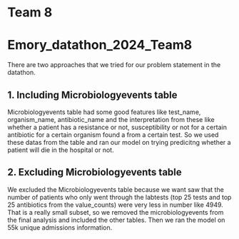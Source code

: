 # Team 8


# Emory_datathon_2024_Team8

There are two approaches that we tried for our problem statement in the datathon.

## 1. Including Microbiologyevents table

Microbiologyevents table had some good features like test_name, organism_name, antibiotic_name and the interpretation from these like whether a patient has a resistance or not, susceptibility or not for a certain antibiotic for a certain organism found a from a certain test. So we used these datas from the table and ran our model on trying predicitng whether a patient will die in the hospital or not.


## 2. Excluding Microbiologyevents table

We excluded the Microbiologyevents table because we want saw that the number of patients who only went through the labtests (top 25 tests and top 25 antibiotics from the value_counts) were very less in number like 4949. That is a really small subset, so we removed the microbiologyevents from the final analysis and included the other tables. Then we ran the model on 55k unique admissions information.
